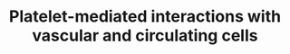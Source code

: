 ---
annotations:
- id: DOID:0060903
  parent: cardiovascular system disease
  type: Disease Ontology
  value: thrombosis
- id: CL:0000233
  parent: native cell
  type: Cell Type Ontology
  value: platelet
- id: PW:0000475
  parent: regulatory pathway
  type: Pathway Ontology
  value: hemostasis pathway
authors:
- Khanspers
- DeSl
- Egonw
citedin:
- link: PMC9154116
- link: PMC8431385
- link: PMC7665362
description: This pathway describes platelet-mediated interactions with vascular or
  circulating cells. It is adapted from figure 2 in [https://www.ncbi.nlm.nih.gov/pubmed/29348254
  Koupenova et al], in collaboration with Dr. Milka Koupenova.   Platelets interact
  with endothelial and immune cells in the circulation, and control the response to
  microbes, inflammatory stimuli, and vessel damage.  Through their TLRs or inflammatory
  signals, platelets can change their surface expression and release their granule
  content and in that way interact with different immune cells. Platelets form heterotypic
  aggregates with other immune cells and initiate innate immune responses in the presence
  of TLR agonists and viruses (encephalomyocarditis virus, coxsackievirus B, dengue,
  flu and HIV).  Platelets can also interact with dendritic cells through P-selectin,
  and activate them to become antigen-presenting through their CD154.  Platelets engage
  the adaptive immune response by releasing their granule content which leads to IgG
  production and control of T-cell function.  Similarly, platelets are able to activate
  the endothelium, make it more permeable, and mediate leukocyte trafficking to the
  inflamed endothelium.   Description is adapted from Koupenova et al.
last-edited: 2018-11-28
ndex: 04f68b67-8b6b-11eb-9e72-0ac135e8bacf
organisms:
- Homo sapiens
redirect_from:
- /index.php/Pathway:WP4462
- /instance/WP4462
- /instance/WP4462_rr102079
revision: r102079
schema-jsonld:
- '@context': https://schema.org/
  '@id': https://wikipathways.github.io/pathways/WP4462.html
  '@type': Dataset
  creator:
    '@type': Organization
    name: WikiPathways
  description: This pathway describes platelet-mediated interactions with vascular
    or circulating cells. It is adapted from figure 2 in [https://www.ncbi.nlm.nih.gov/pubmed/29348254
    Koupenova et al], in collaboration with Dr. Milka Koupenova.   Platelets interact
    with endothelial and immune cells in the circulation, and control the response
    to microbes, inflammatory stimuli, and vessel damage.  Through their TLRs or inflammatory
    signals, platelets can change their surface expression and release their granule
    content and in that way interact with different immune cells. Platelets form heterotypic
    aggregates with other immune cells and initiate innate immune responses in the
    presence of TLR agonists and viruses (encephalomyocarditis virus, coxsackievirus
    B, dengue, flu and HIV).  Platelets can also interact with dendritic cells through
    P-selectin, and activate them to become antigen-presenting through their CD154.  Platelets
    engage the adaptive immune response by releasing their granule content which leads
    to IgG production and control of T-cell function.  Similarly, platelets are able
    to activate the endothelium, make it more permeable, and mediate leukocyte trafficking
    to the inflamed endothelium.   Description is adapted from Koupenova et al.
  keywords:
  - CCL2
  - CCL5
  - CD40
  - CD40-L
  - CD40LG
  - ICAM1
  - IL1B
  - P-selectin
  - PF4
  - PSGL1
  - SELE
  - Serotonin
  - TGFB1
  - TGFB2
  - TGFB3
  - TLR2
  - TLR4
  - TLR7
  - VCAM1
  license: CC0
  name: Platelet-mediated interactions with vascular and circulating cells
seo: CreativeWork
title: Platelet-mediated interactions with vascular and circulating cells
wpid: WP4462
---